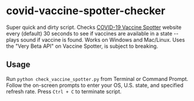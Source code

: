 # covid-vaccine-spotter-checker

Super quick and dirty script. Checks [COVID-19 Vaccine Spotter](https://www.vaccinespotter.org/) website every (default) 30 seconds to see if vaccines are available in a state -- plays sound if vaccine is found. Works on Windows and Mac/Linux. Uses the "Very Beta API" on Vaccine Spotter, is subject to breaking.

## Usage

Run `python check_vaccine_spotter.py` from Terminal or Command Prompt. Follow the on-screen prompts to enter your OS, U.S. state, and specified refresh rate. Press `Ctrl + C` to terminate script.
